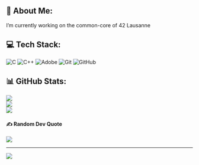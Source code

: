 ## 💫 About Me:
I’m currently working on the common-core of 42 Lausanne


## 💻 Tech Stack:
![C](https://img.shields.io/badge/c-%2300599C.svg?style=for-the-badge&logo=c&logoColor=white) ![C++](https://img.shields.io/badge/c++-%2300599C.svg?style=for-the-badge&logo=c%2B%2B&logoColor=white) ![Adobe](https://img.shields.io/badge/adobe-%23FF0000.svg?style=for-the-badge&logo=adobe&logoColor=white) ![Git](https://img.shields.io/badge/git-%23F05033.svg?style=for-the-badge&logo=git&logoColor=white) ![GitHub](https://img.shields.io/badge/github-%23121011.svg?style=for-the-badge&logo=github&logoColor=white)
## 📊 GitHub Stats:
![](https://github-readme-stats.vercel.app/api?username=mrbes25&theme=gruvbox&hide_border=true&include_all_commits=false&count_private=true)<br/>
![](https://nirzak-streak-stats.vercel.app/?user=mrbes25&theme=gruvbox&hide_border=true)<br/>
![](https://github-readme-stats.vercel.app/api/top-langs/?username=mrbes25&theme=gruvbox&hide_border=true&include_all_commits=false&count_private=true&layout=compact)

#### ✍️ Random Dev Quote
![](https://quotes-github-readme.vercel.app/api?type=horizontal&theme=gruvbox)

---
[![](https://visitcount.itsvg.in/api?id=mrbes25&icon=0&color=0)](https://visitcount.itsvg.in)

<!-- Proudly created with GPRM ( https://gprm.itsvg.in ) -->
